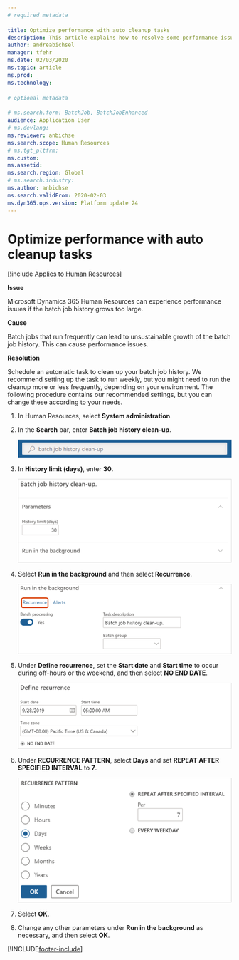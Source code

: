 ```yaml
---
# required metadata

title: Optimize performance with auto cleanup tasks
description: This article explains how to resolve some performance issues with Microsoft Dynamics 365 Human Resources by cleaning up the batch job history.
author: andreabichsel
manager: tfehr
ms.date: 02/03/2020
ms.topic: article
ms.prod: 
ms.technology: 

# optional metadata

# ms.search.form: BatchJob, BatchJobEnhanced
audience: Application User
# ms.devlang: 
ms.reviewer: anbichse
ms.search.scope: Human Resources
# ms.tgt_pltfrm: 
ms.custom: 
ms.assetid: 
ms.search.region: Global
# ms.search.industry: 
ms.author: anbichse
ms.search.validFrom: 2020-02-03
ms.dyn365.ops.version: Platform update 24
---
```



# Optimize performance with auto cleanup tasks

[!include [Applies to Human Resources](../includes/applies-to-hr.md)]

**Issue**

Microsoft Dynamics 365 Human Resources can experience performance issues if the batch job history grows too large.

**Cause**

Batch jobs that run frequently can lead to unsustainable growth of the batch job history. This can cause performance issues. 

**Resolution**

Schedule an automatic task to clean up your batch job history. We recommend setting up the task to run weekly, but you might need to run the cleanup more or less frequently, depending on your environment. The following procedure contains our recommended settings, but you can change these according to your needs.

1. In Human Resources, select **System administration**.

2. In the **Search** bar, enter **Batch job history clean-up**.

   ![Search for batch job history cleanup](media/talent-batch-history-cleanup-search-bar.png)

3. In **History limit (days)**, enter **30**.

   ![Set history limit to 30](media/talent-batch-history-cleanup-history-limit.png)

4. Select **Run in the background** and then select **Recurrence**.

   ![Set recurrence](media/talent-batch-history-cleanup-recurrence.png)

5. Under **Define recurrence**, set the **Start date** and **Start time** to occur during off-hours or the weekend, and then select **NO END DATE**. 

   ![Define recurrence start date and time](media/talent-batch-history-cleanup-define-recurrence.png)

6. Under **RECURRENCE PATTERN**, select **Days** and set **REPEAT AFTER SPECIFIED INTERVAL** to **7**.

   ![Set cleanup to repeat weekly](media/talent-batch-history-cleanup-recurrence-pattern.png)

7. Select **OK**.

8. Change any other parameters under **Run in the background** as necessary, and then select **OK**.



[!INCLUDE[footer-include](../includes/footer-banner.md)]